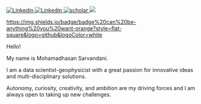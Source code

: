 
 <a href="https://www.linkedin.com/in/mohamadhasan-sarvandani/">
  <img
    alt="Linkedin"
    src="https://img.shields.io/badge/linkedin-0077B5?logo=linkedin&logoColor=white&style=for-the-badge"
  />
</a>
<a href="https://www.linkedin.com/in/mohamadhasan-sarvandani/">
  <img
    alt="Linkedin"
    src="https://img.shields.io/badge/linkedin-0077B5?logo=linkedin&logoColor=black&style=for-the-badge"
  />
</a>

<a href="https://scholar.google.com/citations?user=6FDuIJMAAAAJ&hl=en">
  <img
    alt="scholar"
    src="https://img.shields.io/badge/Google Scholar-?logo=googlescholar&logoColor=black&style=for-the-badge"
  />
</a>

<img src="https://img.shields.io/badge/BadgeText-HexColor?logo=SimpleIconName&logoColor=ColorName&style=ShieldStyle" />





https://img.shields.io/badge/badge%20can%20be-anything%20you%20want-orange?style=flat-square&logo=github&logoColor=white






 Hello!

My name is Mohamadhasan Sarvandani.

I am a data scientist-geophysicist with a great passion for innovative ideas and multi-disciplinary solutions.  

Autonomy, curiosity, creativity, and ambition are my driving forces and I am always open to taking up new challenges. 





